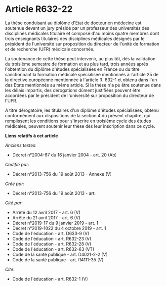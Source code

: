 # Article R632-22

La thèse conduisant au diplôme d'Etat de docteur en médecine est soutenue devant un jury présidé par un professeur des
universités des disciplines médicales titulaire et composé d'au moins quatre membres dont trois enseignants titulaires des
disciplines médicales désignés par le président de l'université sur proposition du directeur de l'unité de formation et de
recherche (UFR) médicale concernée. 

La soutenance de cette thèse peut intervenir, au plus tôt, dès la validation du troisième semestre de formation et au plus
tard, trois années après l'obtention du diplôme d'études spécialisées en France ou du titre sanctionnant la formation
médicale spécialisée mentionnés à l'article 25 de la directive européenne mentionnée à l'article R. 632-1 et obtenu dans l'un
des Etats mentionnés au même article. Si la thèse n'a pu être soutenue dans les délais impartis, des dérogations dûment
justifiées peuvent être accordées par le président de l'université sur proposition du directeur de l'UFR. 

A titre dérogatoire, les titulaires d'un diplôme d'études spécialisées, obtenu conformément aux dispositions de la section 4
du présent chapitre, qui remplissent les conditions pour s'inscrire en troisième cycle des études médicales, peuvent soutenir
leur thèse dès leur inscription dans ce cycle.

**Liens relatifs à cet article**

_Anciens textes_:

  - Décret n°2004-67 du 16 janvier 2004 - art. 20 (Ab)

_Codifié par_:

  - Décret n°2013-756 du 19 août 2013 -  Annexe (V)

_Créé par_:

  - Décret n°2013-756 du 19 août 2013 - art.

_Cité par_:

  - Arrêté du 12 avril 2017 - art. 6 (V)
  - Arrêté du 21 avril 2017 - art. 6 (V)
  - Décret n°2019-17 du 9 janvier 2019 - art. 1
  - Décret n°2019-1022 du 4 octobre 2019 - art. 1
  - Code de l'éducation - art. D633-9 (V)
  - Code de l'éducation - art. R632-23 (V)
  - Code de l'éducation - art. R632-28 (V)
  - Code de l'éducation - art. R632-63 (VT)
  - Code de la santé publique - art. D4021-2-2 (V)
  - Code de la santé publique - art. R4111-35 (V)

_Cite_:

  - Code de l'éducation - art. R632-1 (V)
